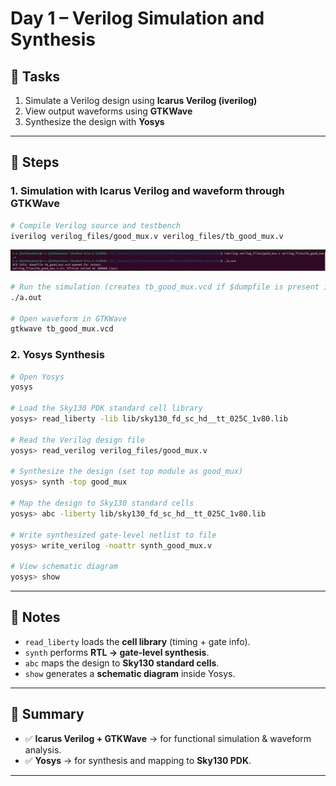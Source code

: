 # Day 1 – Verilog Simulation and Synthesis

## 📌 Tasks
1. Simulate a Verilog design using **Icarus Verilog (iverilog)**  
2. View output waveforms using **GTKWave**  
3. Synthesize the design with **Yosys**

---

## 🔹 Steps

### 1. Simulation with Icarus Verilog and waveform through GTKWave
```bash
# Compile Verilog source and testbench
iverilog verilog_files/good_mux.v verilog_files/tb_good_mux.v
```
![cmd1](cmd1.png)

```bash
# Run the simulation (creates tb_good_mux.vcd if $dumpfile is present in testbench)
./a.out

# Open waveform in GTKWave
gtkwave tb_good_mux.vcd
```

### 2. Yosys Synthesis

```bash
# Open Yosys
yosys

# Load the Sky130 PDK standard cell library
yosys> read_liberty -lib lib/sky130_fd_sc_hd__tt_025C_1v80.lib

# Read the Verilog design file
yosys> read_verilog verilog_files/good_mux.v

# Synthesize the design (set top module as good_mux)
yosys> synth -top good_mux

# Map the design to Sky130 standard cells
yosys> abc -liberty lib/sky130_fd_sc_hd__tt_025C_1v80.lib

# Write synthesized gate-level netlist to file
yosys> write_verilog -noattr synth_good_mux.v

# View schematic diagram
yosys> show
```

---

## 📝 Notes
- `read_liberty` loads the **cell library** (timing + gate info).  
- `synth` performs **RTL → gate-level synthesis**.  
- `abc` maps the design to **Sky130 standard cells**.  
- `show` generates a **schematic diagram** inside Yosys.  

---

## 🎯 Summary
- ✅ **Icarus Verilog + GTKWave** → for functional simulation & waveform analysis.  
- ✅ **Yosys** → for synthesis and mapping to **Sky130 PDK**.  

---


